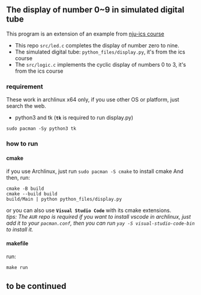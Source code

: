## The display of number 0~9 in simulated digital tube
This program is an extension of an example from [nju-ics course](https://nju-projectn.github.io/ics-pa-gitbook/ics2023/)  
- This repo `src/led.c` completes the display of number zero to nine.
- The simulated digital tube: `python_files/display.py`, it's from the ics course
- The `src/logic.c` implements the cyclic display of numbers 0 to 3, it's from the ics course

### requirement
These work in archlinux x64 only, if you use other OS or platform, just search the web.

- python3 and tk (**`tk`** is required to run display.py)
```shell
sudo pacman -Sy python3 tk
```

### how to run
#### cmake
if you use Archlinux, just run `sudo pacman -S cmake` to install cmake 
And then, run:
```shell
cmake -B build
cmake --build build
build/Main | python python_files/display.py
```

or you can also use **`Visual Studio Code`** with its cmake extensions.  
_*tips: The `AUR` repo is required if you want to install vscode in archlinux, just add it to your `pacman.conf`, then you can run `yay -S visual-studio-code-bin` to install it.*_


#### makefile
run:
```shell
make run
```

## to be continued